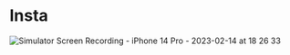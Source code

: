 # Insta
![Simulator Screen Recording - iPhone 14 Pro - 2023-02-14 at 18 26 33](https://user-images.githubusercontent.com/15180933/219120510-ea433939-b776-44a1-800d-e1a943cb2226.gif)
